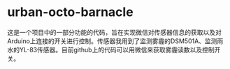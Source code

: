 # urban-octo-barnacle
这是一个项目中的一部分功能的代码，旨在实现微信对传感器信息的获取以及对Arduino上连接的开关进行控制。传感器我用到了监测雾霾的DSM501A、监测雨水的YL-83传感器。目前github上的代码可以用微信来获取雾霾读数以及控制开关。
